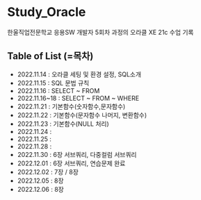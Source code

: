 # Study_Oracle

한울직업전문학교 응용SW 개발자 5회차 과정의 오라클 XE 21c 수업 기록

## Table of List (=목차)

- 2022.11.14 : 오라클 세팅 및 환경 설정, SQL소개
- 2022.11.15 : SQL 문법 규칙
- 2022.11.16 : SELECT ~ FROM
- 2022.11.16~18 : SELECT ~ FROM ~ WHERE
- 2022.11.21 : 기본함수(숫자함수,문자함수)
- 2022.11.22 : 기본함수(문자함수 나머지, 변환함수)
- 2022.11.23 : 기본함수(NULL 처리)
- 2022.11.24 :
- 2022.11.25 :
- 2022.11.28 :
- 2022.11.30 : 6장 서브쿼리, 다중컬럼 서브쿼리
- 2022.12.01 : 6장 서브쿼리, 연습문제 완료
- 2022.12.02 : 7장 / 8장
- 2022.12.05 : 8장
- 2022.12.06 : 8장 

